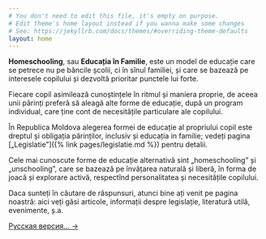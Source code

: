 ```yaml
---
# You don't need to edit this file, it's empty on purpose.
# Edit theme's home layout instead if you wanna make some changes
# See: https://jekyllrb.com/docs/themes/#overriding-theme-defaults
layout: home
---
```


**Homeschooling**, sau **Educația în Familie**, este un model de educație care
se petrece nu pe băncile școlii, ci în sînul familiei, și care se bazează pe
interesele copilului și dezvoltă prioritar punctele lui forte.

Fiecare copil asimilează cunoștințele în ritmul și maniera proprie, de aceea
unii părinți preferă să aleagă alte forme de educație, după un program
individual, care ține cont de necesitățile particulare ale copilului.

În Republica Moldova alegerea formei de educație al propriului copil este dreptul
și obligația părinților, inclusiv și educația in familie; vedeți pagina
[„Legislatie”]({% link pages/legislatie.md %}) pentru detalii.

Cele mai cunoscute forme de educație alternativă sint „homeschooling” și
„unschooling”, care se bazează pe învățarea naturală și liberă, în forma de
joacă și explorare activă, respectînd personalitatea și necesitățile copilului.

Daca sunteți în căutare de răspunsuri, atunci bine ați venit pe pagina noastră:
aici veți găsi articole, informații despre legislație, literatură utilă,
evenimente, ș.a.

<a href="{% link pages/ru.md %}" lang="ru" class="translation-link">Русская
версия… →</a>
